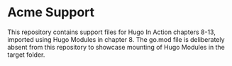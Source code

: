 Acme Support
===========

This repository contains support files for Hugo In Action chapters 8-13, imported using Hugo Modules in chapter 8. The go.mod file is deliberately absent from this repository to showcase mounting of Hugo Modules in the target folder.